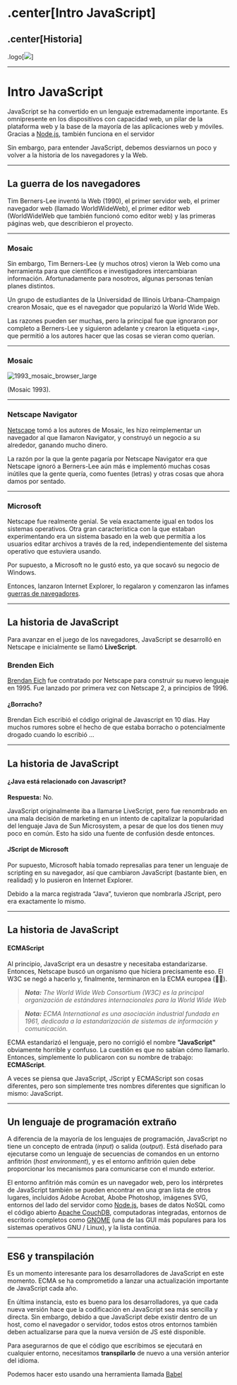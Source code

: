 # .center[Intro JavaScript]

## .center[Historia]

.logo[![](https://pataruco.github.io/ga-assets/assets/logos/ga.svg)]

---

# Intro JavaScript

JavaScript se ha convertido en un lenguaje extremadamente importante. Es omnipresente en los dispositivos con capacidad web, un pilar de la plataforma web y la base de la mayoría de las aplicaciones web y móviles. Gracias a [Node.js](https://nodejs.org/), también funciona en el servidor

Sin embargo, para entender JavaScript, debemos desviarnos un poco y volver a la historia de los navegadores y la Web.

---

## La guerra de los navegadores

Tim Berners-Lee inventó la Web (1990), el primer servidor web, el primer navegador web (llamado WorldWideWeb), el primer editor web (WorldWideWeb que también funcionó como editor web) y las primeras páginas web, que describieron el proyecto.

---

### Mosaic

Sin embargo, Tim Berners-Lee (y muchos otros) vieron la Web como una herramienta para que científicos e investigadores intercambiaran información. Afortunadamente para nosotros, algunas personas tenían planes distintos.

Un grupo de estudiantes de la Universidad de Illinois Urbana-Champaign crearon Mosaic, que es el navegador que popularizó la World Wide Web.

Las razones pueden ser muchas, pero la principal fue que ignoraron por completo a Berners-Lee y siguieron adelante y crearon la etiqueta `<img>`, que permitió a los autores hacer que las cosas se vieran como querían.

---

### Mosaic

![1993_mosaic_browser_large](https://cloud.githubusercontent.com/assets/40461/8239877/a153716a-15f6-11e5-9760-5d02cb984a2e.jpg)

(Mosaic 1993).

---

### Netscape Navigator

[Netscape](https://en.wikipedia.org/wiki/Netscape) tomó a los autores de Mosaic, les hizo reimplementar un navegador al que llamaron Navigator, y construyó un negocio a su alrededor, ganando mucho dinero.

La razón por la que la gente pagaría por Netscape Navigator era que Netscape ignoró a Berners-Lee aún más e implementó muchas cosas inútiles que la gente quería, como fuentes (letras) y otras cosas que ahora damos por sentado.

---

### Microsoft

Netscape fue realmente genial. Se veía exactamente igual en todos los sistemas operativos. Otra gran característica con la que estaban experimentando era un sistema basado en la web que permitía a los usuarios editar archivos a través de la red, independientemente del sistema operativo que estuviera usando.

Por supuesto, a Microsoft no le gustó esto, ya que socavó su negocio de Windows.

Entonces, lanzaron Internet Explorer, lo regalaron y comenzaron las infames [guerras de navegadores](https://en.wikipedia.org/wiki/Browser_wars).

---

## La historia de JavaScript

Para avanzar en el juego de los navegadores, JavaScript se desarrolló en Netscape e inicialmente se llamó **LiveScript**.

### Brenden Eich

[Brendan Eich](https://en.wikipedia.org/wiki/Brendan_Eich) fue contratado por Netscape para construir su nuevo lenguaje en 1995. Fue lanzado por primera vez con Netscape 2, a principios de 1996.

#### ¿Borracho?

Brendan Eich escribió el código original de Javascript en 10 días. Hay muchos rumores sobre el hecho de que estaba borracho o potencialmente drogado cuando lo escribió ...

---

## La historia de JavaScript

#### ¿Java está relacionado con Javascript?

**Respuesta:** No.

JavaScript originalmente iba a llamarse LiveScript, pero fue renombrado en una mala decisión de marketing en un intento de capitalizar la popularidad del lenguaje Java de Sun Microsystem, a pesar de que los dos tienen muy poco en común. Esto ha sido una fuente de confusión desde entonces.

#### JScript de Microsoft

Por supuesto, Microsoft había tomado represalias para tener un lenguaje de scripting en su navegador, así que cambiaron JavaScript (bastante bien, en realidad) y lo pusieron en Internet Explorer.

Debido a la marca registrada “Java”, tuvieron que nombrarla JScript, pero era exactamente lo mismo.

---

## La historia de JavaScript

#### ECMAScript

Al principio, JavaScript era un desastre y necesitaba estandarizarse. Entonces, Netscape buscó un organismo que hiciera precisamente eso. El W3C se negó a hacerlo y, finalmente, terminaron en la ECMA europea (🤷‍♂️).

> **_Nota:_** _The World Wide Web Consortium (W3C) es la principal organización de estándares internacionales para la World Wide Web_

> **_Nota:_** _ECMA International es una asociación industrial fundada en 1961, dedicada a la estandarización de sistemas de información y comunicación._

ECMA estandarizó el lenguaje, pero no corrigió el nombre **"JavaScript"** obviamente horrible y confuso. La cuestión es que no sabían cómo llamarlo. Entonces, simplemente lo publicaron con su nombre de trabajo: **ECMAScript**.

A veces se piensa que JavaScript, JScript y ECMAScript son cosas diferentes, pero son simplemente tres nombres diferentes que significan lo mismo: JavaScript.

---

## Un lenguaje de programación extraño

A diferencia de la mayoría de los lenguajes de programación, JavaScript no tiene un concepto de entrada (_input_) o salida (_output_). Está diseñado para ejecutarse como un lenguaje de secuencias de comandos en un entorno anfitrión (_host environment_), y es el entorno anfitrión quien debe proporcionar los mecanismos para comunicarse con el mundo exterior.

El entorno anfitrión más común es un navegador web, pero los intérpretes de JavaScript también se pueden encontrar en una gran lista de otros lugares, incluidos Adobe Acrobat, Abobe Photoshop, imágenes SVG, entornos del lado del servidor como [Node.js](http://nodejs.org/), bases de datos NoSQL como el código abierto [Apache CouchDB](http://couchdb.apache.org/), computadoras integradas, entornos de escritorio completos como [GNOME](http://www.gnome.org/) (una de las GUI más populares para los sistemas operativos GNU / Linux), y la lista continúa.

---

## ES6 y transpilación

Es un momento interesante para los desarrolladores de JavaScript en este momento. ECMA se ha comprometido a lanzar una actualización importante de JavaScript cada año.

En última instancia, esto es bueno para los desarrolladores, ya que cada nueva versión hace que la codificación en JavaScript sea más sencilla y directa. Sin embargo, debido a que JavaScript debe existir dentro de un host, como el navegador o servidor, todos estos otros entornos también deben actualizarse para que la nueva versión de JS esté disponible.

Para asegurarnos de que el código que escribimos se ejecutará en cualquier entorno, necesitamos **transpilarlo** de nuevo a una versión anterior del idioma.

Podemos hacer esto usando una herramienta llamada [Babel](https://babeljs.io/)
